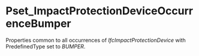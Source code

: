 # Pset_ImpactProtectionDeviceOccurrenceBumper

Properties common to all occurrences of _IfcImpactProtectionDevice_ with PredefinedType set to _BUMPER_.<!-- end of definition -->
